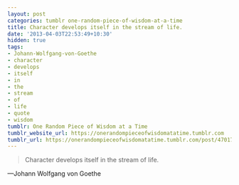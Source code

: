 ```yaml
---
layout: post
categories: tumblr one-random-piece-of-wisdom-at-a-time
title: Character develops itself in the stream of life.
date: '2013-04-03T22:53:49+10:30'
hidden: true
tags:
- Johann-Wolfgang-von-Goethe
- character
- develops
- itself
- in
- the
- stream
- of
- life
- quote
- wisdom
tumblr: One Random Piece of Wisdom at a Time
tumblr_website_url: https://onerandompieceofwisdomatatime.tumblr.com
tumblr_url: https://onerandompieceofwisdomatatime.tumblr.com/post/47017926591/character-develops-itself-in-the-stream-of-life
---
```

> Character develops itself in the stream of life.

—Johann Wolfgang von Goethe
